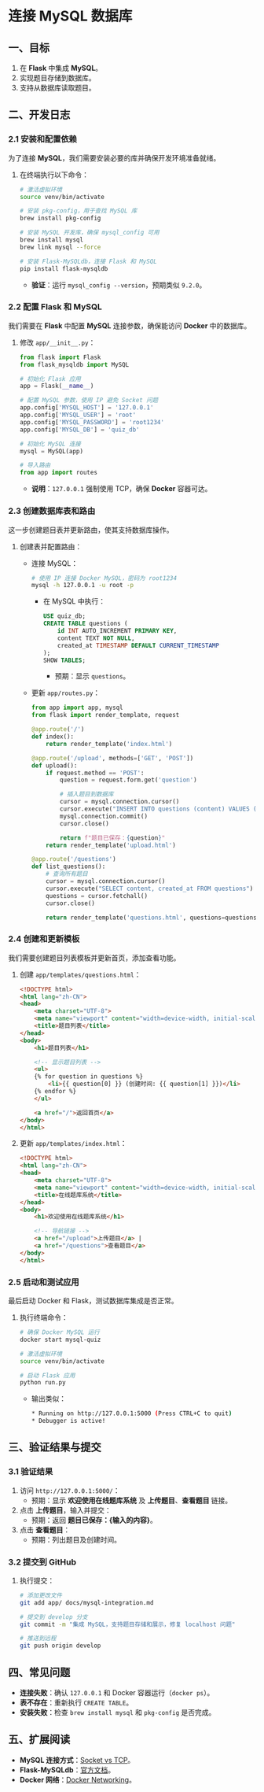 # 连接 MySQL 数据库

## 一、目标

1. 在 **Flask** 中集成 **MySQL**。
2. 实现题目存储到数据库。
3. 支持从数据库读取题目。

## 二、开发日志

### 2.1 安装和配置依赖

为了连接 **MySQL**，我们需要安装必要的库并确保开发环境准备就绪。

1. 在终端执行以下命令：

   ```bash
   # 激活虚拟环境
   source venv/bin/activate
   
   # 安装 pkg-config，用于查找 MySQL 库
   brew install pkg-config
   
   # 安装 MySQL 开发库，确保 mysql_config 可用
   brew install mysql
   brew link mysql --force
   
   # 安装 Flask-MySQLdb，连接 Flask 和 MySQL
   pip install flask-mysqldb
   ```

   - **验证**：运行 `mysql_config --version`，预期类似 `9.2.0`。

### 2.2 配置 Flask 和 MySQL

我们需要在 **Flask** 中配置 **MySQL** 连接参数，确保能访问 **Docker** 中的数据库。

1. 修改 `app/__init__.py`：

   ```python
   from flask import Flask
   from flask_mysqldb import MySQL
   
   # 初始化 Flask 应用
   app = Flask(__name__)
   
   # 配置 MySQL 参数，使用 IP 避免 Socket 问题
   app.config['MYSQL_HOST'] = '127.0.0.1'
   app.config['MYSQL_USER'] = 'root'
   app.config['MYSQL_PASSWORD'] = 'root1234'
   app.config['MYSQL_DB'] = 'quiz_db'
   
   # 初始化 MySQL 连接
   mysql = MySQL(app)
   
   # 导入路由
   from app import routes
   ```

   - **说明**：`127.0.0.1` 强制使用 TCP，确保 **Docker** 容器可达。

### 2.3 创建数据库表和路由

这一步创建题目表并更新路由，使其支持数据库操作。

1. 创建表并配置路由：
   - 连接 MySQL：

     ```bash
     # 使用 IP 连接 Docker MySQL，密码为 root1234
     mysql -h 127.0.0.1 -u root -p
     ```

     - 在 MySQL 中执行：

       ```sql
       USE quiz_db;
       CREATE TABLE questions (
           id INT AUTO_INCREMENT PRIMARY KEY,
           content TEXT NOT NULL,
           created_at TIMESTAMP DEFAULT CURRENT_TIMESTAMP
       );
       SHOW TABLES;
       ```

       - 预期：显示 `questions`。
   - 更新 `app/routes.py`：

     ```python
     from app import app, mysql
     from flask import render_template, request
     
     @app.route('/')
     def index():
         return render_template('index.html')
     
     @app.route('/upload', methods=['GET', 'POST'])
     def upload():
         if request.method == 'POST':
             question = request.form.get('question')
     
             # 插入题目到数据库
             cursor = mysql.connection.cursor()
             cursor.execute("INSERT INTO questions (content) VALUES (%s)", (question,))
             mysql.connection.commit()
             cursor.close()
     
             return f"题目已保存：{question}"
         return render_template('upload.html')
     
     @app.route('/questions')
     def list_questions():
         # 查询所有题目
         cursor = mysql.connection.cursor()
         cursor.execute("SELECT content, created_at FROM questions")
         questions = cursor.fetchall()
         cursor.close()
     
         return render_template('questions.html', questions=questions)
     ```

### 2.4 创建和更新模板

我们需要创建题目列表模板并更新首页，添加查看功能。

1. 创建 `app/templates/questions.html`：

   ```html
   <!DOCTYPE html>
   <html lang="zh-CN">
   <head>
       <meta charset="UTF-8">
       <meta name="viewport" content="width=device-width, initial-scale=1.0">
       <title>题目列表</title>
   </head>
   <body>
       <h1>题目列表</h1>

       <!-- 显示题目列表 -->
       <ul>
       {% for question in questions %}
           <li>{{ question[0] }} (创建时间: {{ question[1] }})</li>
       {% endfor %}
       </ul>

       <a href="/">返回首页</a>
   </body>
   </html>
   ```

2. 更新 `app/templates/index.html`：

   ```html
   <!DOCTYPE html>
   <html lang="zh-CN">
   <head>
       <meta charset="UTF-8">
       <meta name="viewport" content="width=device-width, initial-scale=1.0">
       <title>在线题库系统</title>
   </head>
   <body>
       <h1>欢迎使用在线题库系统</h1>
   
       <!-- 导航链接 -->
       <a href="/upload">上传题目</a> | 
       <a href="/questions">查看题目</a>
   </body>
   </html>
   ```

### 2.5 启动和测试应用

最后启动 Docker 和 Flask，测试数据库集成是否正常。

1. 执行终端命令：

   ```bash
   # 确保 Docker MySQL 运行
   docker start mysql-quiz
   
   # 激活虚拟环境
   source venv/bin/activate
   
   # 启动 Flask 应用
   python run.py
   ```

   - 输出类似：

     ```bash
     * Running on http://127.0.0.1:5000 (Press CTRL+C to quit)
     * Debugger is active!
     ```

## 三、验证结果与提交

### 3.1 验证结果

1. 访问 `http://127.0.0.1:5000/`：
   - 预期：显示 **欢迎使用在线题库系统** 及 **上传题目**、**查看题目** 链接。
2. 点击 **上传题目**，输入并提交：
   - 预期：返回 **题目已保存：{输入的内容}**。
3. 点击 **查看题目**：
   - 预期：列出题目及创建时间。

### 3.2 提交到 GitHub

1. 执行提交：

   ```bash
   # 添加更改文件
   git add app/ docs/mysql-integration.md
   
   # 提交到 develop 分支
   git commit -m "集成 MySQL，支持题目存储和展示，修复 localhost 问题"
   
   # 推送到远程
   git push origin develop
   ```

## 四、常见问题

- **连接失败**：确认 `127.0.0.1` 和 Docker 容器运行（`docker ps`）。
- **表不存在**：重新执行 `CREATE TABLE`。
- **安装失败**：检查 `brew install mysql` 和 `pkg-config` 是否完成。

## 五、扩展阅读

- **MySQL 连接方式**：[Socket vs TCP](https://dev.mysql.com/doc/refman/8.0/en/connecting.html)。
- **Flask-MySQLdb**：[官方文档](https://flask-mysqldb.readthedocs.io/)。
- **Docker 网络**：[Docker Networking](https://docs.docker.com/network/)。
